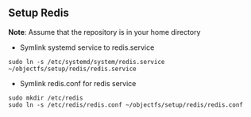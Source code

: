 ## Setup Redis
**Note**: Assume that the repository is in your home directory
* Symlink systemd service to redis.service
```console
sudo ln -s /etc/systemd/system/redis.service ~/objectfs/setup/redis/redis.service 
```
* Symlink redis.conf for redis service
```console
sudo mkdir /etc/redis
sudo ln -s /etc/redis/redis.conf ~/objectfs/setup/redis/redis.conf
```
